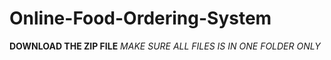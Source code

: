 # Online-Food-Ordering-System
**DOWNLOAD THE ZIP FILE**
_MAKE SURE ALL FILES IS IN ONE FOLDER ONLY_
